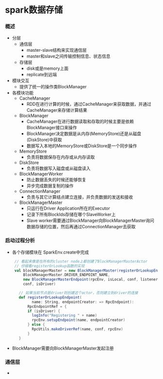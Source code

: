 # spark数据存储
### 概述
* 分层
    * 通信层
        * master-slave结构来实现通信层
        * master和slave之间传输控制信息、状态信息
    * 存储层
        * disk或是memory上面
        * replicate到远端
* 模块交互
    * 提供了统一的操作类BlockManager        
* 各模块功能
    * CacheManager
        * RDD在进行计算的时候，通过CacheManager来获取数据，并通过CacheManager来存储计算结果
    * BlockManager
        * CacheManager在进行数据读取和存取的时候主要是依赖BlockManager接口来操作
        * BlockManager决定数据是从内存(MemoryStore)还是从磁盘(DiskStore)中获取
        * 数据写入本地的MemoryStore或DiskStore是一个同步操作
    * MemoryStore   
        * 负责将数据保存在内存或从内存读取
    * DiskStore
        * 负责将数据写入磁盘或从磁盘读入   
    * BlockManagerWorker  
        * 防止数据丢失的时候还能够恢复
        * 异步完成数据复制的操作 
    * ConnectionManager 
        * 负责与其它计算结点建立连接，并负责数据的发送和接收
    * BlockManagerMaster
        * 只运行在Driver Application所在的Executor
        * 记录下所有BlockIds存储在哪个SlaveWorker上
        * Slave worker需要通过BlockManager向BlockManagerMaster询问数据存储的位置，然后再通过ConnectionManager去获取
        
###  启动过程分析
* 各个存储模块在 SparkEnv.create中完成
   ```scala
    // 看起来像是在所有的cluster node上都创建了BlockManagerMasterActor
    // 仔细看registerOrLookup函数的实现
    val blockManagerMaster = new BlockManagerMaster(registerOrLookupEndpoint(
        BlockManagerMaster.DRIVER_ENDPOINT_NAME,
        new BlockManagerMasterEndpoint(rpcEnv, isLocal, conf, listenerBus)),
        conf, isDriver)
   ```
   ```scala
      // 如果当前节点是driver则创建这个actor，否则建立到driver的连接
      def registerOrLookupEndpoint(
            name: String, endpointCreator: => RpcEndpoint):
          RpcEndpointRef = {
          if (isDriver) {
            logInfo("Registering " + name)
            rpcEnv.setupEndpoint(name, endpointCreator)
          } else {
            RpcUtils.makeDriverRef(name, conf, rpcEnv)
          }
      }  
   ```
* BlockManager需要向BlockManagerMaster发起注册   

### 通信层
* 
      
        